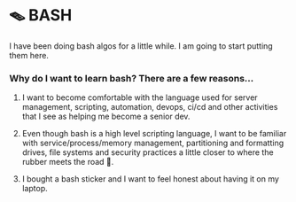 # 🪤 BASH

I have been doing bash algos for a little while. I am going to start putting them here.

### Why do I want to learn bash? There are a few reasons...

1. I want to become comfortable with the language used for server management, scripting, automation, devops, ci/cd and other activities that I see as helping me become a senior dev.

2. Even though bash is a high level scripting language, I want to be familiar with service/process/memory management, partitioning and formatting drives, file systems and security practices a little closer to where the rubber meets the road 🛞.

3. I bought a bash sticker and I want to feel honest about having it on my laptop.
